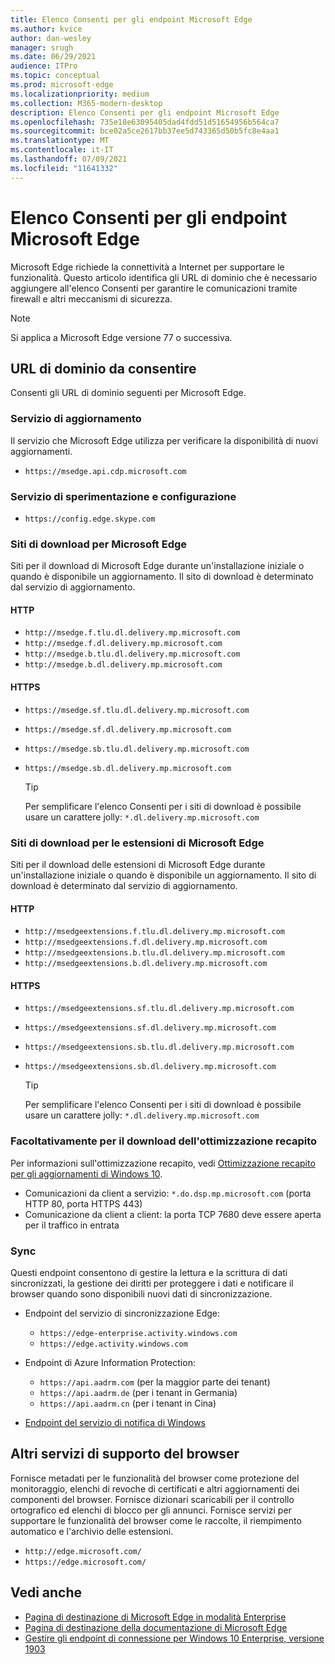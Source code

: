 ```yaml
---
title: Elenco Consenti per gli endpoint Microsoft Edge
ms.author: kvice
author: dan-wesley
manager: srugh
ms.date: 06/29/2021
audience: ITPro
ms.topic: conceptual
ms.prod: microsoft-edge
ms.localizationpriority: medium
ms.collection: M365-modern-desktop
description: Elenco Consenti per gli endpoint Microsoft Edge
ms.openlocfilehash: 735e18e63095405dad4fdd51d51654956b564ca7
ms.sourcegitcommit: bce02a5ce2617bb37ee5d743365d50b5fc8e4aa1
ms.translationtype: MT
ms.contentlocale: it-IT
ms.lasthandoff: 07/09/2021
ms.locfileid: "11641332"
---
```

# <a name="allow-list-for-microsoft-edge-endpoints"></a>Elenco Consenti per gli endpoint Microsoft Edge

Microsoft Edge richiede la connettività a Internet per supportare le funzionalità. Questo articolo identifica gli URL di dominio che è necessario aggiungere all'elenco Consenti per garantire le comunicazioni tramite firewall e altri meccanismi di sicurezza.

> [!NOTE]
> Si applica a Microsoft Edge versione 77 o successiva.

## <a name="domain-urls-to-allow"></a>URL di dominio da consentire

Consenti gli URL di dominio seguenti per Microsoft Edge.

### <a name="update-service"></a>Servizio di aggiornamento

Il servizio che Microsoft Edge utilizza per verificare la disponibilità di nuovi aggiornamenti.

- `https://msedge.api.cdp.microsoft.com`

### <a name="experimentation-and-configuration-service"></a>Servizio di sperimentazione e configurazione

- `https://config.edge.skype.com`

### <a name="download-locations-for-microsoft-edge"></a>Siti di download per Microsoft Edge

Siti per il download di Microsoft Edge durante un'installazione iniziale o quando è disponibile un aggiornamento. Il sito di download è determinato dal servizio di aggiornamento.

#### <a name="http"></a>HTTP

- `http://msedge.f.tlu.dl.delivery.mp.microsoft.com`
- `http://msedge.f.dl.delivery.mp.microsoft.com`
- `http://msedge.b.tlu.dl.delivery.mp.microsoft.com`
- `http://msedge.b.dl.delivery.mp.microsoft.com`

#### <a name="https"></a>HTTPS

- `https://msedge.sf.tlu.dl.delivery.mp.microsoft.com`
- `https://msedge.sf.dl.delivery.mp.microsoft.com`
- `https://msedge.sb.tlu.dl.delivery.mp.microsoft.com`
- `https://msedge.sb.dl.delivery.mp.microsoft.com`

  > [!TIP]
  > Per semplificare l'elenco Consenti per i siti di download è possibile usare un carattere jolly: `*.dl.delivery.mp.microsoft.com`

### <a name="download-locations-for-microsoft-edge-extensions"></a>Siti di download per le estensioni di Microsoft Edge

Siti per il download delle estensioni di Microsoft Edge durante un'installazione iniziale o quando è disponibile un aggiornamento. Il sito di download è determinato dal servizio di aggiornamento.

#### <a name="http"></a>HTTP

- `http://msedgeextensions.f.tlu.dl.delivery.mp.microsoft.com`
- `http://msedgeextensions.f.dl.delivery.mp.microsoft.com`
- `http://msedgeextensions.b.tlu.dl.delivery.mp.microsoft.com`
- `http://msedgeextensions.b.dl.delivery.mp.microsoft.com`

#### <a name="https"></a>HTTPS

- `https://msedgeextensions.sf.tlu.dl.delivery.mp.microsoft.com`
- `https://msedgeextensions.sf.dl.delivery.mp.microsoft.com`
- `https://msedgeextensions.sb.tlu.dl.delivery.mp.microsoft.com`
- `https://msedgeextensions.sb.dl.delivery.mp.microsoft.com`

  > [!TIP]
  > Per semplificare l'elenco Consenti per i siti di download è possibile usare un carattere jolly: `*.dl.delivery.mp.microsoft.com`

### <a name="optionally-for-download-delivery-optimization"></a>Facoltativamente per il download dell'ottimizzazione recapito

Per informazioni sull'ottimizzazione recapito, vedi [Ottimizzazione recapito per gli aggiornamenti di Windows 10](/windows/deployment/update/waas-delivery-optimization).

- Comunicazioni da client a servizio: `*.do.dsp.mp.microsoft.com` (porta HTTP 80, porta HTTPS 443)
- Comunicazione da client a client: la porta TCP 7680 deve essere aperta per il traffico in entrata

### <a name="sync"></a>Sync

Questi endpoint consentono di gestire la lettura e la scrittura di dati sincronizzati, la gestione dei diritti per proteggere i dati e notificare il browser quando sono disponibili nuovi dati di sincronizzazione.

- Endpoint del servizio di sincronizzazione Edge:

  - `https://edge-enterprise.activity.windows.com`
  - `https://edge.activity.windows.com`

- Endpoint di Azure Information Protection:

  - `https://api.aadrm.com` (per la maggior parte dei tenant)
  - `https://api.aadrm.de` (per i tenant in Germania)
  - `https://api.aadrm.cn` (per i tenant in Cina)

- [Endpoint del servizio di notifica di Windows](/windows/uwp/design/shell/tiles-and-notifications/firewall-allowlist-config)

## <a name="other-browser-support-services"></a>Altri servizi di supporto del browser

Fornisce metadati per le funzionalità del browser come protezione del monitoraggio, elenchi di revoche di certificati e altri aggiornamenti dei componenti del browser. Fornisce dizionari scaricabili per il controllo ortografico ed elenchi di blocco per gli annunci. Fornisce servizi per supportare le funzionalità del browser come le raccolte, il riempimento automatico e l'archivio delle estensioni.

- `http://edge.microsoft.com/`
- `https://edge.microsoft.com/`

## <a name="see-also"></a>Vedi anche

- [Pagina di destinazione di Microsoft Edge in modalità Enterprise](https://aka.ms/EdgeEnterprise)
- [Pagina di destinazione della documentazione di Microsoft Edge](./index.yml)
- [Gestire gli endpoint di connessione per Windows 10 Enterprise, versione 1903](/windows/privacy/manage-windows-1903-endpoints)